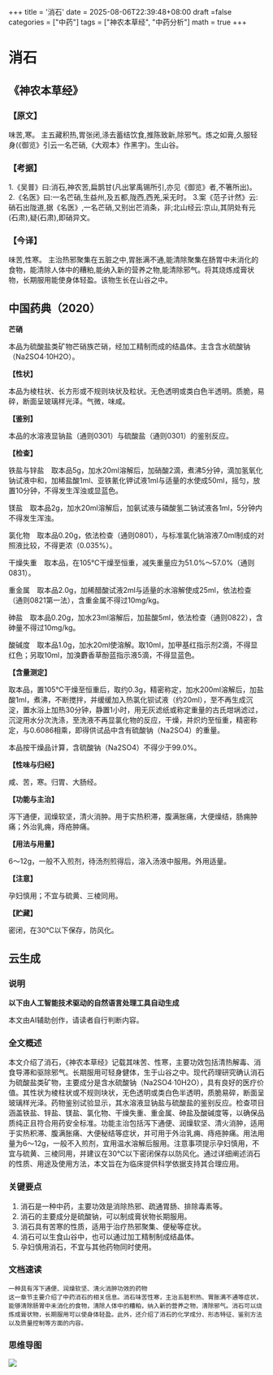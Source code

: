+++
title = '消石'
date = 2025-08-06T22:39:48+08:00
draft =false
categories = ["中药"]
tags = ["神农本草经", "中药分析"]
math = true
+++
# 消石

## 《神农本草经》

### 【原文】
味苦,寒。
主五藏积热,胃张闭,涤去蓄结饮食,推陈致新,除邪气。炼之如膏,久服轻身(《御览》引云一名芒硝,《大观本》作黑字)。生山谷。

### 【考据】
1.《吴普》曰:消石,神农苦,扁鹊甘(凡出掌禹锡所引,亦见《御览》者,不箸所出)。
2.《名医》曰:一名芒硝,生益州,及五都,陇西,西羌,采无时。
3.案《范子计然》云:硝石出陇道,据《名医》,一名芒硝,又别出芒消条，非;北山经云:京山,其阴处有元(石肃),疑(石肃),即硝异文。

### 【今译】
味苦,性寒。
主治热邪聚集在五脏之中,胃胀满不通,能清除聚集在肠胃中未消化的食物，能清除人体中的糟粕,能纳入新的营养之物,能清除邪气。将其烧炼成膏状物，长期服用能使身体轻盈。该物生长在山谷之中。

## 中国药典（2020）

**芒硝**

本品为硫酸盐类矿物芒硝族芒硝，经加工精制而成的结晶体。主含含水硫酸钠（Na2SO4·10H2O）。

**【性状】**

本品为棱柱状、长方形或不规则块状及粒状。无色透明或类白色半透明。质脆，易碎，断面呈玻璃样光泽。气微，味咸。

**【鉴别】**

本品的水溶液显钠盐（通则0301）与硫酸盐（通则0301）的鉴别反应。

**【检查】**

铁盐与锌盐　取本品5g，加水20ml溶解后，加硝酸2滴，煮沸5分钟，滴加氢氧化钠试液中和，加稀盐酸1ml、亚铁氰化钾试液1ml与适量的水使成50ml，摇匀，放置10分钟，不得发生浑浊或显蓝色。

镁盐　取本品2g，加水20ml溶解后，加氨试液与磷酸氢二钠试液各1ml，5分钟内不得发生浑浊。

氯化物　取本品0.20g，依法检查（通则0801），与标准氯化钠溶液7.0ml制成的对照液比较，不得更浓（0.035%）。

干燥失重　取本品，在105℃干燥至恒重，减失重量应为51.0%～57.0%（通则0831）。

重金属　取本品2.0g，加稀醋酸试液2ml与适量的水溶解使成25ml，依法检查（通则0821第一法），含重金属不得过10mg/kg。

砷盐　取本品0.20g，加水23ml溶解后，加盐酸5ml，依法检查（通则0822），含砷量不得过10mg/kg。

酸碱度　取本品1.0g，加水20ml使溶解。取10ml，加甲基红指示剂2滴，不得显红色；另取10ml，加溴麝香草酚蓝指示液5滴，不得显蓝色。

**【含量测定】**

取本品，置105℃干燥至恒重后，取约0.3g，精密称定，加水200ml溶解后，加盐酸1ml，煮沸，不断搅拌，并缓缓加入热氯化钡试液（约20ml），至不再生成沉淀，置水浴上加热30分钟，静置1小时，用无灰滤纸或称定重量的古氏坩埚滤过，沉淀用水分次洗涤，至洗液不再显氯化物的反应，干燥，并炽灼至恒重，精密称定，与0.6086相乘，即得供试品中含有硫酸钠（Na2SO4）的重量。

本品按干燥品计算，含硫酸钠（Na2SO4）不得少于99.0%。

**【性味与归经】**

咸、苦，寒。归胃、大肠经。

**【功能与主治】**

泻下通便，润燥软坚，清火消肿。用于实热积滞，腹满胀痛，大便燥结，肠痈肿痛；外治乳痈，痔疮肿痛。

**【用法与用量】**

6～12g，一般不入煎剂，待汤剂煎得后，溶入汤液中服用。外用适量。

**【注意】**

孕妇慎用；不宜与硫黄、三棱同用。

**【贮藏】**

密闭，在30℃以下保存，防风化。

## 云生成

### 说明

**以下由人工智能技术驱动的自然语言处理工具自动生成**

本文由AI辅助创作，请读者自行判断内容。

### 全文概述

本文介绍了消石，《神农本草经》记载其味苦、性寒，主要功效包括清热解毒、消食导滞和驱除邪气。长期服用可轻身健体，生于山谷之中。现代药理研究确认消石为硫酸盐类矿物，主要成分是含水硫酸钠（Na2SO4·10H2O），具有良好的医疗价值。其性状为棱柱状或不规则块状，无色透明或类白色半透明，质脆易碎，断面呈玻璃样光泽。药物鉴别试验显示，其水溶液显钠盐与硫酸盐的鉴别反应。检查项目涵盖铁盐、锌盐、镁盐、氯化物、干燥失重、重金属、砷盐及酸碱度等，以确保品质纯正且符合用药安全标准。功能主治包括泻下通便、润燥软坚、清火消肿，适用于实热积滞、腹满胀痛、大便秘结等症状，并可用于外治乳痈、痔疮肿痛。用法用量为6～12g，一般不入煎剂，宜用温水溶解后服用。注意事项提示孕妇慎用，不宜与硫黄、三棱同用，并建议在30℃以下密闭保存以防风化。通过详细阐述消石的性质、用途及使用方法，本文旨在为临床提供科学依据支持其合理应用。

### 关键要点

1. 消石是一种中药，主要功效是消除热邪、疏通胃肠、排除毒素等。
2. 消石的主要成分是硫酸钠，可以制成膏状物长期服用。
3. 消石具有苦寒的性质，适用于治疗热邪聚集、便秘等症状。
4. 消石可以生食山谷中，也可以通过加工精制制成结晶体。
5. 孕妇慎用消石，不宜与其他药物同时使用。

### 文档速读

```
一种具有泻下通便、润燥软坚、清火消肿功效的药物
这一章节主要介绍了中药消石的相关信息。消石味苦性寒，主治五脏积热、胃胀满不通等症状，能够清除肠胃中未消化的食物，清除人体中的糟粕，纳入新的营养之物，清除邪气。消石可以烧炼成膏状物，长期服用可以使身体轻盈。此外，还介绍了消石的化学成分、形态特征、鉴别方法以及质量控制等方面的内容。
```

### 思维导图

![](D:\Dpan\BanGong\Markdown\总结\神农本草经\上篇\06消石\【脑图】06消石.jpeg)